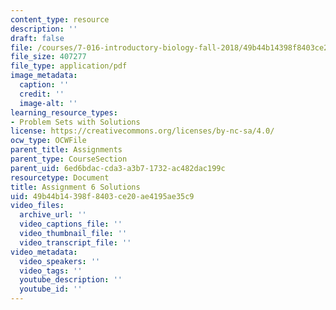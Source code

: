 ```yaml
---
content_type: resource
description: ''
draft: false
file: /courses/7-016-introductory-biology-fall-2018/49b44b14398f8403ce20ae4195ae35c9_MIT7_016F18PS6_soln.pdf
file_size: 407277
file_type: application/pdf
image_metadata:
  caption: ''
  credit: ''
  image-alt: ''
learning_resource_types:
- Problem Sets with Solutions
license: https://creativecommons.org/licenses/by-nc-sa/4.0/
ocw_type: OCWFile
parent_title: Assignments
parent_type: CourseSection
parent_uid: 6ed6bdac-cda3-a3b7-1732-ac482dac199c
resourcetype: Document
title: Assignment 6 Solutions
uid: 49b44b14-398f-8403-ce20-ae4195ae35c9
video_files:
  archive_url: ''
  video_captions_file: ''
  video_thumbnail_file: ''
  video_transcript_file: ''
video_metadata:
  video_speakers: ''
  video_tags: ''
  youtube_description: ''
  youtube_id: ''
---
```

